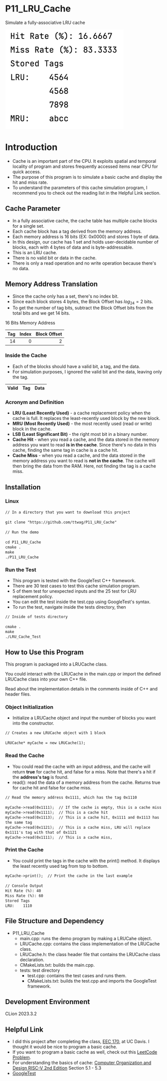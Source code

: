 # P11_LRU_Cache
Simulate a fully-associative LRU cache

![Figure1](./Figure1.png)

# Introduction
* Cache is an important part of the CPU. It exploits spatial and temporal locality of program and stores frequently accessed items near CPU for quick access.
* The purpose of this program is to simulate a basic cache and display the hit and miss rate.
* To understand the parameters of this cache simulation program, I recommend you to check out the reading list in the Helpful Link section. 
## Cache Parameter
* In a fully associative cache, the cache table has multiple cache blocks for a single set.
* Each cache block has a tag derived from the memory address.
* Each memory address is 16 bits (EX: 0x0000) and stores 1 byte of data.
* In this design, our cache has 1 set and holds user-decidable number of blocks, each with 4 bytes of data and is byte-addressable.
* This is an LRU cache. 
* There is no valid bit or data in the cache.
* There is only a read operation and no write operation because there's no data.

## Memory Address Translation
* Since the cache only has a set, there's no index bit.
* Since each block stores 4 bytes, the Block Offset has $log_24 = 2$ bits.
* To get the number of tag bits, subtract the Block Offset bits from the total bits and we get 14 bits.

 16 Bits Memory Address

| Tag | Index | Block Offset |
|----:|------:|-------------:|
|  14 |     0 |            2 |

### Inside the Cache
* Each of the blocks should have a valid bit, a tag, and the data.
* For simulation purposes, I ignored the valid bit and the data, leaving only the tag.

| Valid | Tag | Data |
|------:|----:|-----:|

### Acronym and Definition
* **LRU (Least Recently Used)** - a cache replacement policy when the cache is full. It replaces the least-recently used block by the new block. 
* **MRU (Most Recently Used)** - the most recently used (read or write) block in the cache.  
* **LSB (Least Significant Bit)** - the right most bit in a binary number.
* **Cache Hit** - when you read a cache, and the data stored in the memory address you want to read **is in the cache**. Since there's no data in this cache, finding the same tag in cache is a cache hit.  
* **Cache Miss** - when you read a cache, and the data stored in the memory address you want to read is **not in the cache**. The cache will then bring the data from the RAM. Here, not finding the tag is a cache miss. 

## Installation
### Linux
```
// In a directory that you want to download this project

git clone "https://github.com/ttwag/P11_LRU_Cache"

// Run the demo

cd P11_LRU_Cache
cmake .
make
./P11_LRU_Cache
```

### Run the Test
* This program is tested with the GoogleTest C++ framework.  
* There are 30 test cases to test this cache simulation program.
* 5 of them test for unexpected inputs and the 25 test for LRU replacement policy.
* You can edit the test inside the test.cpp using GoogleTest's syntax.
* To run the test, navigate inside the tests directory, then 
```
// Inside of tests directory

cmake .
make
./LRU_Cache_Test
```

## How to Use this Program
This program is packaged into a LRUCache class.

You could interact with the LRUCache in the main.cpp or import the defined LRUCache class into your own C++ file.

Read about the implementation details in the comments inside of C++ and header files.
### Object Initialization
* Initialize a LRUCache object and input the number of blocks you want into the constructor.
```
// Creates a new LRUCache object with 1 block
 
LRUCache* myCache = new LRUCache(1);
```

### Read the Cache
* You could read the cache with an input address, and the cache will return **true** for cache hit, and false for a miss. Note that there's a hit if the **address's tag** is found.  
* read(): read the data of a memory address from the cache. Returns true for cache hit and false for cache miss.

```
// Read the memory address 0x1111, which has the tag 0x1110

myCache->read(0x1111);  // If the cache is empty, this is a cache miss
myCache->read(0x1111);  // This is a cache hit
myCache->read(0x1113);  // This is a cache hit, 0x1111 and 0x1113 has the same tag
myCache->read(0x1121);  // This is a cache miss, LRU will replace 0x1111's tag with that of 0x1121
myCache->read(0x1111);  // This is a cache miss, 
```

### Print the Cache
* You could print the tags in the cache with the print() method. It displays the least recently used tag from top to bottom.
```
myCache->print();  // Print the cache in the last example

// Console Output
Hit Rate (%): 40
Miss Rate (%): 60
Stored Tags
LRU:    1110
```

## File Structure and Dependency
* P11_LRU_Cache
  * main.cpp: runs the demo program by making a LRUCahe object.
  * LRUCache.cpp: contains the class implementation of the LRUCache class.
  * LRUCache.h: the class header file that contains the LRUCache class declaration.
  * CMakeLists.txt: builds the main.cpp.
  * tests: test directory
    * test.cpp: contains the test cases and runs them.
    * CMakeLists.txt: builds the test.cpp and imports the GoogleTest framework.

## Development Environment
CLion 2023.3.2

## Helpful Link
* I did this project after completing the class, [EEC 170](https://ece.ucdavis.edu/course-catalog), at UC Davis. I thought it would be nice to program a basic cache.
* If you want to program a basic cache as well, check out this [LeetCode Problem](https://leetcode.com/problems/lru-cache/).
* For understanding the basics of cache: [Computer Organization and Design RISC-V 2nd Edition](https://www.amazon.com/Computer-Organization-Design-RISC-V-Architecture-dp-0128203315/dp/0128203315/ref=dp_ob_title_bk) Section 5.1 - 5.3
* [GoogleTest](https://github.com/google/googletest)
